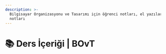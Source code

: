 ```yaml
---
description: >-
  Bilgisayar Organizasyonu ve Tasarımı için öğrenci notları, el yazıları, tutulmuş notlar
  notları
---
```


# 📚 Ders İçeriği \| BOvT
